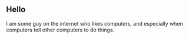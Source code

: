Hello
-----

I am some guy on the internet who likes computers, and especially when computers tell other computers to do things.

<!---
mrdaemon/mrdaemon is a ✨ special ✨ repository because its `README.md` (this file) appears on your GitHub profile.
You can click the Preview link to take a look at your changes.
--->
